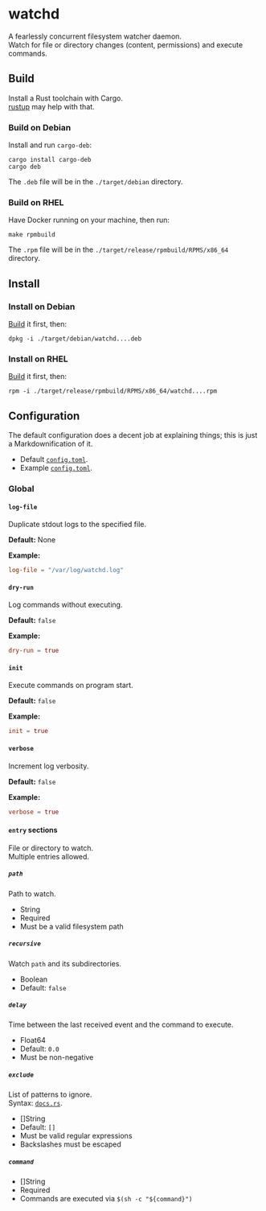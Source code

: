 # watchd

A fearlessly concurrent filesystem watcher daemon.  
Watch for file or directory changes (content, permissions) and execute commands.

## Build

Install a Rust toolchain with Cargo.  
[rustup](https://rustup.rs/) may help with that.

### Build on Debian

Install and run `cargo-deb`:

```
cargo install cargo-deb
cargo deb
```

The `.deb` file will be in the `./target/debian` directory.

### Build on RHEL

Have Docker running on your machine, then run:

```
make rpmbuild
```

The `.rpm` file will be in the `./target/release/rpmbuild/RPMS/x86_64` directory.

## Install

### Install on Debian

[Build](#build-on-debian) it first, then:

```
dpkg -i ./target/debian/watchd....deb
```

### Install on RHEL

[Build](#build-on-rhel) it first, then:

```
rpm -i ./target/release/rpmbuild/RPMS/x86_64/watchd....rpm
```

## Configuration

The default configuration does a decent job at explaining things; this is just a Markdownification of it.

- Default [`config.toml`](package/etc/config.toml).
- Example [`config.toml`](examples/config.toml).

### Global

#### `log-file`

Duplicate stdout logs to the specified file.

**Default:** None

**Example:**

```toml
log-file = "/var/log/watchd.log"
```

#### `dry-run`

Log commands without executing.

**Default:** `false`

**Example:**

```toml
dry-run = true
```

#### `init`

Execute commands on program start.

**Default:** `false`

**Example:**

```toml
init = true
```

#### `verbose`

Increment log verbosity.

**Default:** `false`

**Example:**

```toml
verbose = true
```

#### `entry` sections

File or directory to watch.  
Multiple entries allowed.

##### `path`

Path to watch.

- String
- Required
- Must be a valid filesystem path

##### `recursive`

Watch `path` and its subdirectories.

- Boolean
- Default: `false`

##### `delay`

Time between the last received event and the command to execute.

- Float64
- Default: `0.0`
- Must be non-negative

##### `exclude`

List of patterns to ignore.  
Syntax: [`docs.rs`](https://docs.rs/regex/1.1.0/regex/#syntax).

- []String
- Default: `[]`
- Must be valid regular expressions
- Backslashes must be escaped

##### `command`

- []String
- Required
- Commands are executed via `$(sh -c "${command}")`
